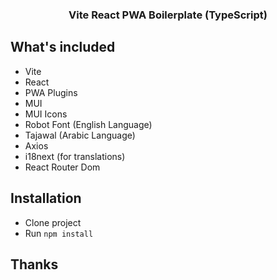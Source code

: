  <h3 align="center">Vite React PWA Boilerplate (TypeScript)</h3>

## What's included

-   Vite
-   React
-   PWA Plugins
-   MUI
-   MUI Icons
-   Robot Font (English Language)
-   Tajawal (Arabic Language)
-   Axios
-   i18next (for translations)
-   React Router Dom

## Installation

-   Clone project
-   Run `npm install`

## Thanks
